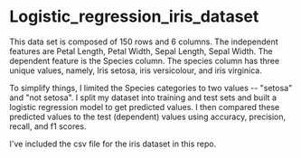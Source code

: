 # Logistic_regression_iris_dataset

This data set is composed of 150 rows and 6 columns. The independent features are Petal Length, Petal Width, Sepal Length, Sepal Width. The dependent feature is the Species column. The species column has three unique values, namely, Iris setosa, iris versicolour, and iris virginica.

To simplify things, I limited the Species categories to two values -- "setosa" and "not setosa". I split my dataset into training and test sets and built a logistic regression model to get predicted values. I then compared these predicted values to the test (dependent) values using accuracy, precision, recall, and f1 scores.


I've included the csv file for the iris dataset in this repo. 
